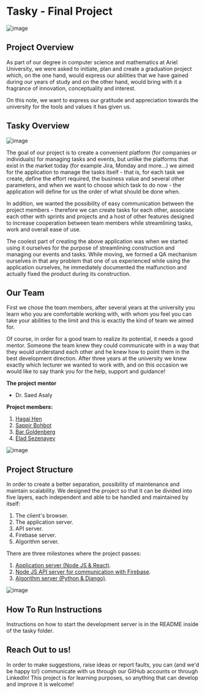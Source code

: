 # Tasky - Final Project

![image](https://github.com/HagaiHen/Final-Project/assets/92790326/a99099e6-7f0b-42ad-a79e-3adc19c80db9)

## Project Overview
As part of our degree in computer science and mathematics at Ariel University, we were asked to initiate, plan and create a graduation project which, on the one hand, would express our abilities that we have gained during our years of study and on the other hand, would bring with it a fragrance of innovation, conceptuality and interest.<br/> 

On this note, we want to express our gratitude and appreciation towards the university for the tools and values it has given us.

## Tasky Overview
![image](https://github.com/HagaiHen/Final-Project/assets/92790326/78191ae6-22aa-4974-b119-5f895d59dc1d)


The goal of our project is to create a convenient platform (for companies or individuals) for managing tasks and events, but unlike the platforms that exist in the market today (for example Jira, Monday and more...) we aimed for the application to manage the tasks itself - that is, for each task we create, define the effort required, the business value and several other parameters, and when we want to choose which task to do now - the application will define for us the order of what should be done when.

In addition, we wanted the possibility of easy communication between the project members - therefore we can create tasks for each other, associate each other with sprints and projects and a host of other features designed to increase cooperation between team members while streamlining tasks, work and overall ease of use.

The coolest part of creating the above application was when we started using it ourselves for the purpose of streamlining construction and managing our events and tasks. While moving, we formed a QA mechanism ourselves in that any problem that one of us experienced while using the application ourselves, he immediately documented the malfunction and actually fixed the product during its construction.

## Our Team
First we chose the team members, after several years at the university you learn who you are comfortable working with, with whom you feel you can take your abilities to the limit and this is exactly the kind of team we aimed for.

Of course, in order for a good team to realize its potential, it needs a good mentor. Someone the team knew they could communicate with in a way that they would understand each other and he knew how to point them in the best development direction. After three years at the university we knew exactly which lecturer we wanted to work with, and on this occasion we would like to say thank you for the help, support and guidance!

**The project mentor**
* Dr. Saed Asaly

**Project members:**
1. [Hagai Hen](https://github.com/HagaiHen) <br>
2. [Sappir Bohbot](https://github.com/SappirBo) <br>
3. [Bar Goldenberg](https://github.com/bargoldenberg) <br>
4. [Elad Sezenayev](https://github.com/eladsez)

![image](https://github.com/HagaiHen/Final-Project/assets/92790326/5960c402-7ff8-4f01-9019-9a563d5f3712)



## Project Structure

In order to create a better separation, possibility of maintenance and maintain scalability. We designed the project so that it can be divided into five layers, each independent and able to be handled and maintained by itself:
1. The client's browser.
2. The application server.
3. API server.
4. Firebase server.
5. Algorithm server.

   
There are three milestones where the project passes:
1. [Application server (Node JS & React)](https://github.com/HagaiHen/Final-Project/tree/main/tasky).
2. [Node JS API server for communication with Firebase](https://github.com/SappirBo/Tasky-API-Server).
3. [Algorithm server (Python & Django)](https://github.com/HagaiHen/Final-Project/tree/main/Algo/Server).

![image](https://github.com/HagaiHen/Final-Project/assets/92790326/60f607f1-7248-4d1f-84af-a198553b3d3b)




## How To Run Instructions  
Instructions on how to start the development server is in the README inside of the tasky folder.



## Reach Out to us!

In order to make suggestions, raise ideas or report faults, you can (and we'd be happy to!) communicate with us through our GitHub accounts or through LinkedIn! This project is for learning purposes, so anything that can develop and improve it is welcome!

